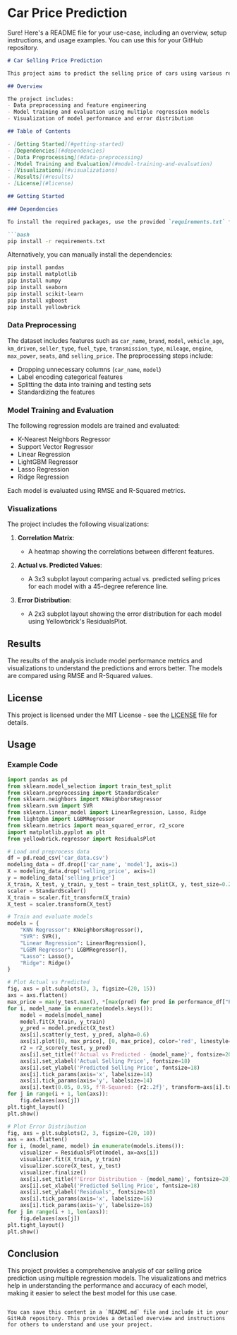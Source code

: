 # Car Price Prediction

Sure! Here's a README file for your use-case, including an overview, setup instructions, and usage examples. You can use this for your GitHub repository.

```markdown
# Car Selling Price Prediction

This project aims to predict the selling price of cars using various regression models. The dataset includes features such as brand, model, vehicle age, kilometers driven, fuel type, transmission type, mileage, engine size, max power, and seller type.

## Overview

The project includes:
- Data preprocessing and feature engineering
- Model training and evaluation using multiple regression models
- Visualization of model performance and error distribution

## Table of Contents

- [Getting Started](#getting-started)
- [Dependencies](#dependencies)
- [Data Preprocessing](#data-preprocessing)
- [Model Training and Evaluation](#model-training-and-evaluation)
- [Visualizations](#visualizations)
- [Results](#results)
- [License](#license)

## Getting Started

### Dependencies

To install the required packages, use the provided `requirements.txt` file.

```bash
pip install -r requirements.txt
```

Alternatively, you can manually install the dependencies:

```bash
pip install pandas
pip install matplotlib
pip install numpy
pip install seaborn
pip install scikit-learn
pip install xgboost
pip install yellowbrick
```

### Data Preprocessing

The dataset includes features such as `car_name`, `brand`, `model`, `vehicle_age`, `km_driven`, `seller_type`, `fuel_type`, `transmission_type`, `mileage`, `engine`, `max_power`, `seats`, and `selling_price`. The preprocessing steps include:

- Dropping unnecessary columns (`car_name`, `model`)
- Label encoding categorical features
- Splitting the data into training and testing sets
- Standardizing the features

### Model Training and Evaluation

The following regression models are trained and evaluated:

- K-Nearest Neighbors Regressor
- Support Vector Regressor
- Linear Regression
- LightGBM Regressor
- Lasso Regression
- Ridge Regression

Each model is evaluated using RMSE and R-Squared metrics.

### Visualizations

The project includes the following visualizations:

1. **Correlation Matrix**:
   - A heatmap showing the correlations between different features.

2. **Actual vs. Predicted Values**:
   - A 3x3 subplot layout comparing actual vs. predicted selling prices for each model with a 45-degree reference line.

3. **Error Distribution**:
   - A 2x3 subplot layout showing the error distribution for each model using Yellowbrick's ResidualsPlot.

## Results

The results of the analysis include model performance metrics and visualizations to understand the predictions and errors better. The models are compared using RMSE and R-Squared values.

## License

This project is licensed under the MIT License - see the [LICENSE](LICENSE) file for details.

## Usage

### Example Code

```python
import pandas as pd
from sklearn.model_selection import train_test_split
from sklearn.preprocessing import StandardScaler
from sklearn.neighbors import KNeighborsRegressor
from sklearn.svm import SVR
from sklearn.linear_model import LinearRegression, Lasso, Ridge
from lightgbm import LGBMRegressor
from sklearn.metrics import mean_squared_error, r2_score
import matplotlib.pyplot as plt
from yellowbrick.regressor import ResidualsPlot

# Load and preprocess data
df = pd.read_csv('car_data.csv')
modeling_data = df.drop(['car_name', 'model'], axis=1)
X = modeling_data.drop('selling_price', axis=1)
y = modeling_data['selling_price']
X_train, X_test, y_train, y_test = train_test_split(X, y, test_size=0.2, random_state=42)
scaler = StandardScaler()
X_train = scaler.fit_transform(X_train)
X_test = scaler.transform(X_test)

# Train and evaluate models
models = {
    "KNN Regressor": KNeighborsRegressor(),
    "SVR": SVR(),
    "Linear Regression": LinearRegression(),
    "LGBM Regressor": LGBMRegressor(),
    "Lasso": Lasso(),
    "Ridge": Ridge()
}

# Plot Actual vs Predicted
fig, axs = plt.subplots(3, 3, figsize=(20, 15))
axs = axs.flatten()
max_price = max(y_test.max(), *[max(pred) for pred in performance_df["Predictions"]])
for i, model_name in enumerate(models.keys()):
    model = models[model_name]
    model.fit(X_train, y_train)
    y_pred = model.predict(X_test)
    axs[i].scatter(y_test, y_pred, alpha=0.6)
    axs[i].plot([0, max_price], [0, max_price], color='red', linestyle='--', linewidth=2)
    r2 = r2_score(y_test, y_pred)
    axs[i].set_title(f'Actual vs Predicted - {model_name}', fontsize=20)
    axs[i].set_xlabel('Actual Selling Price', fontsize=18)
    axs[i].set_ylabel('Predicted Selling Price', fontsize=18)
    axs[i].tick_params(axis='x', labelsize=14)
    axs[i].tick_params(axis='y', labelsize=14)
    axs[i].text(0.05, 0.95, f'R-Squared: {r2:.2f}', transform=axs[i].transAxes, fontsize=15, verticalalignment='top', bbox=dict(facecolor='white', alpha=0.7))
for j in range(i + 1, len(axs)):
    fig.delaxes(axs[j])
plt.tight_layout()
plt.show()

# Plot Error Distribution
fig, axs = plt.subplots(2, 3, figsize=(20, 10))
axs = axs.flatten()
for i, (model_name, model) in enumerate(models.items()):
    visualizer = ResidualsPlot(model, ax=axs[i])
    visualizer.fit(X_train, y_train)
    visualizer.score(X_test, y_test)
    visualizer.finalize()
    axs[i].set_title(f'Error Distribution - {model_name}', fontsize=20)
    axs[i].set_xlabel('Predicted Selling Price', fontsize=18)
    axs[i].set_ylabel('Residuals', fontsize=18)
    axs[i].tick_params(axis='x', labelsize=16)
    axs[i].tick_params(axis='y', labelsize=16)
for j in range(i + 1, len(axs)):
    fig.delaxes(axs[j])
plt.tight_layout()
plt.show()
```

## Conclusion

This project provides a comprehensive analysis of car selling price prediction using multiple regression models. The visualizations and metrics help in understanding the performance and accuracy of each model, making it easier to select the best model for this use case.
```

You can save this content in a `README.md` file and include it in your GitHub repository. This provides a detailed overview and instructions for others to understand and use your project.